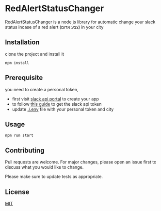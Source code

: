 # RedAlertStatusChanger

RedAlertStatusChanger is a node js library for automatic change your slack status incase of a red alert (צבע אדום) in your city

## Installation

clone the project and install it 

```
npm install
```

## Prerequisite

you need to create a personal token, 
 - first visit [slack api portal](https://api.slack.com/apps) to create your app
 - to follow [this guide](https://medium.com/@andrewarrow/how-to-get-slack-api-tokens-with-client-scope-e311856ebe9) to get the slack api token 
- update [./.env](.env) file with your personal token and city

## Usage
```
npm run start
```


## Contributing
Pull requests are welcome. For major changes, please open an issue first to discuss what you would like to change.

Please make sure to update tests as appropriate.

## License
[MIT](https://choosealicense.com/licenses/mit/)
